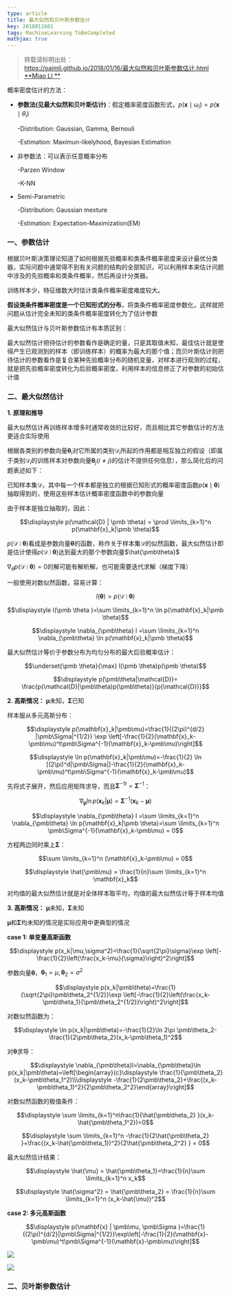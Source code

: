 ```yaml
---
type: article
title: 最大似然和贝叶斯参数估计
key: 2018011601
tags: MachineLearning ToBeCompleted
mathjax: true
---
```


>转载请标明出处：  
>https://oaimli.github.io/2018/01/16/最大似然和贝叶斯参数估计.html [**Miao LI **]([https://oaimli.github.io/2017/01/16/%E6%9C%80%E5%A4%A7%E4%BC%BC%E7%84%B6%E5%92%8C%E8%B4%9D%E5%8F%B6%E6%96%AF%E5%8F%82%E6%95%B0%E4%BC%B0%E8%AE%A1.html](https://oaimli.github.io/2017/01/16/最大似然和贝叶斯参数估计.html))

概率密度估计的方法：

- **参数法(见最大似然和贝叶斯估计)**：假定概率密度函数形式，$p(\mathbf{x} \mid \omega_i) = p(\mathbf{x} \mid \theta_i)$

  -Distribution: Gaussian, Gamma, Bernouli

  -Estimation: Maximun-likelyhood, Bayesian Estimation

- 非参数法：可以表示任意概率分布

  -Parzen Window

  -K-NN

- Semi-Parametric

  -Distribution: Gaussian mexture

  -Estimation: Expectation-Maximization(EM)

### [](#header-1)一、参数估计

根据贝叶斯决策理论知道了如何根据先验概率和类条件概率密度来设计最优分类器，实际问题中通常得不到有关问题的结构的全部知识，可以利用样本来估计问题中涉及的先验概率和类条件概率，然后再设计分类器。

训练样本少，特征维数大时估计类条件概率密度难度较大。

**假设类条件概率密度是一个已知形式的分布**，将类条件概率密度参数化，这样就把问题从估计完全未知的类条件概率密度转化为了估计参数

最大似然估计与贝叶斯参数估计有本质区别：

最大似然估计把待估计的参数看作是确定的量，只是其取值未知，最佳估计就是使得产生已观测到的样本（即训练样本）的概率为最大的那个值；而贝叶斯估计则把待估计的参数看作是复合某种先验概率分布的随机变量，对样本进行观测的过程，就是把先验概率密度转化为后验概率密度，利用样本的信息修正了对参数的初始估计值

### [](#header-2)二、最大似然估计

**1. 原理和推导**

最大似然估计再训练样本增多时通常收敛的比较好，而且相比其它参数估计的方法更适合实际使用

根据各类别的参数向量$\pmb \theta_i$对它所属的类别$\mathcal{D}_i$所起的作用都是相互独立的假设（即属于类别$\mathcal{D}_i$的训练样本对参数向量$\pmb \theta_j(i \neq j)$的估计不提供任何信息），那么简化后的问题表述如下：

已知样本集$\mathcal{D}$，其中每一个样本都是独立的根据已知形式的概率密度函数$p(\mathbf{x} \mid \pmb \theta)$抽取得到的，使用这些样本估计概率密度函数中的参数向量

由于样本是独立抽取的，因此：

$$\displaystyle p(\mathcal{D} | \pmb \theta) = \prod \limits_{k=1}^n p(\mathbf{x}_k|\pmb \theta)$$

$p(\mathcal{D} \mid \pmb \theta)$看成是参数向量$\pmb \theta$的函数，称作关于样本集$\mathcal{D}$的似然函数，最大似然估计即是估计使得$p(\mathcal{D} \mid \pmb \theta)$达到最大的那个参数向量$\hat{\pmb\theta}$

$\nabla_\theta p(\mathcal{D} \mid \pmb \theta)=0$的解可能有解析解，也可能需要迭代求解（梯度下降）

一般使用对数似然函数，容易计算：

$$l(\pmb \theta) = p(\mathcal{D} \mid \pmb \theta)$$

$$\displaystyle l(\pmb \theta )=\sum \limits_{k=1}^n \ln p(\mathbf{x}_k|\pmb \theta)$$

$$\displaystyle \nabla_{\pmb\theta} l =\sum \limits_{k=1}^n \nabla_{\pmb\theta} \ln p(\mathbf{x}_k|\pmb \theta)$$

最大似然估计等价于参数分布为均匀分布的最大后验概率估计：

$$\underset{\pmb \theta}{\max} l(\pmb \theta)p(\pmb \theta)$$

$$\displaystyle p(\pmb\theta|\mathcal{D})= \frac{p(\mathcal{D}|\pmb\theta)p(\pmb\theta)}{p(\mathcal{D})}$$

**2. 高斯情况：** $\pmb \mu$未知，$\pmb \Sigma$已知

样本服从多元高斯分布：

$$\displaystyle p(\mathbf{x}_k|\pmb\mu)=\frac{1}{(2\pi)^{d/2} |\pmb\Sigma|^{1/2}} \exp \left[-\frac{1}{2}(\mathbf{x}_k-\pmb\mu)^t\pmb\Sigma^{-1}(\mathbf{x}_k-\pmb\mu)\right]$$

$$\displaystyle \ln p(\mathbf{x}_k|\pmb\mu)=-\frac{1}{2} \ln [(2\pi)^d|\pmb\Sigma|]-\frac{1}{2}(\mathbf{x}_k-\pmb\mu)^t\pmb\Sigma^{-1}(\mathbf{x}_k-\pmb\mu)$$

先将式子展开，然后应用矩阵求导，而且${\pmb\Sigma^{-1}}^t = \pmb\Sigma^{-1}$：

$$\displaystyle \nabla_{\pmb\mu} \ln p(\mathbf{x}_k|\pmb\mu) =  \pmb\Sigma^{-1}(\mathbf{x}_k-\pmb\mu)$$

$$\displaystyle \nabla_{\pmb\theta} l =\sum \limits_{k=1}^n \nabla_{\pmb\theta} \ln p(\mathbf{x}_k|\pmb \theta)=\sum \limits_{k=1}^n \pmb\Sigma^{-1}(\mathbf{x}_k-\pmb\mu) = 0$$

方程两边同时乘上$\pmb\Sigma$：

$$\sum \limits_{k=1}^n (\mathbf{x}_k-\pmb\mu) = 0$$

$$\displaystyle \hat{\pmb\mu} = \frac{1}{n}\sum \limits_{k=1}^n \mathbf{x}_k$$

对均值的最大似然估计就是对全体样本取平均，均值的最大似然估计等于样本均值

**3. 高斯情况：** $\pmb \mu$未知，$\pmb \Sigma$未知

$\pmb \mu$和$\pmb \Sigma$均未知的情况是实际应用中更典型的情况

**case 1: 单变量高斯函数**

$$\displaystyle p(x_k|\mu,\sigma^2)=\frac{1}{\sqrt{2\pi}\sigma}\exp \left[-\frac{1}{2}\left(\frac{x_k-\mu}{\sigma}\right)^2\right]$$

参数向量$\pmb\theta$，$\pmb\theta_1=\mu, \pmb\theta_2=\sigma^2$

$$\displaystyle p(x_k|\pmb\theta)=\frac{1}{\sqrt{2\pi}\pmb\theta_2^{1/2}}\exp \left[-\frac{1}{2}\left(\frac{x_k-\pmb\theta_1}{\pmb\theta_2^{1/2}}\right)^2\right]$$

对数似然函数为：

$$\displaystyle \ln p(x_k|\pmb\theta)=-\frac{1}{2}\ln 2\pi \pmb\theta_2-\frac{1}{2\pmb\theta_2}(x_k-\pmb\theta_1)^2$$

对$\pmb\theta$求导：

$$\displaystyle \nabla_{\pmb\theta}l=\nabla_{\pmb\theta}\ln p(x_k|\pmb\theta)=\left[\begin{array}{c}\displaystyle \frac{1}{\pmb\theta_2}(x_k-\pmb\theta_1^2)\\\displaystyle -\frac{1}{2\pmb\theta_2}+\frac{(x_k-\pmb\theta_1)^2}{2\pmb\theta_2^2}\end{array}\right]$$

对数似然函数的极值条件：

$$\displaystyle \sum \limits_{k=1}^n\frac{1}{\hat{\pmb\theta_2} }(x_k-\hat{\pmb\theta_1^2})=0$$

$$\displaystyle \sum \limits_{k=1}^n -\frac{1}{2\hat{\pmb\theta_2} }+\frac{(x_k-\hat{\pmb\theta_1})^2}{2\hat{\pmb\theta_2^2} } = 0$$

最大似然估计结果：

$$\displaystyle \hat{\mu} = \hat{\pmb\theta_1}=\frac{1}{n}\sum \limits_{k=1}^n x_k$$

$$\displaystyle \hat{\sigma^2} = \hat{\pmb\theta_2} = \frac{1}{n}\sum \limits_{k=1}^n (x_k-\hat{\mu})^2$$

**case 2: 多元高斯函数**

$$\displaystyle p(\mathbf{x} | \pmb\mu, \pmb\Sigma )=\frac{1}{(2\pi)^{d/2}|\pmb\Sigma|^{1/2}}\exp\left[-\frac{1}{2}(\mathbf{x}-\pmb\mu)^t\pmb\Sigma^{-1}(\mathbf{x}-\pmb\mu)\right]$$

![](https://ws3.sinaimg.cn/large/006tNc79ly1fnrir8ohrfj31120jcad4.jpg)

![](https://ws4.sinaimg.cn/large/006tNc79ly1fnriri5m4cj311613w0z4.jpg)

### [](#header-3)二、贝叶斯参数估计

